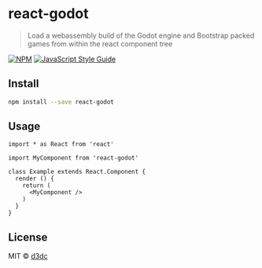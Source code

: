 # react-godot

> Load a webassembly build of the Godot engine and Bootstrap packed games from within the react component tree

[![NPM](https://img.shields.io/npm/v/react-godot.svg)](https://www.npmjs.com/package/react-godot) [![JavaScript Style Guide](https://img.shields.io/badge/code_style-standard-brightgreen.svg)](https://standardjs.com)

## Install

```bash
npm install --save react-godot
```

## Usage

```tsx
import * as React from 'react'

import MyComponent from 'react-godot'

class Example extends React.Component {
  render () {
    return (
      <MyComponent />
    )
  }
}
```

## License

MIT © [d3dc](https://github.com/d3dc)
